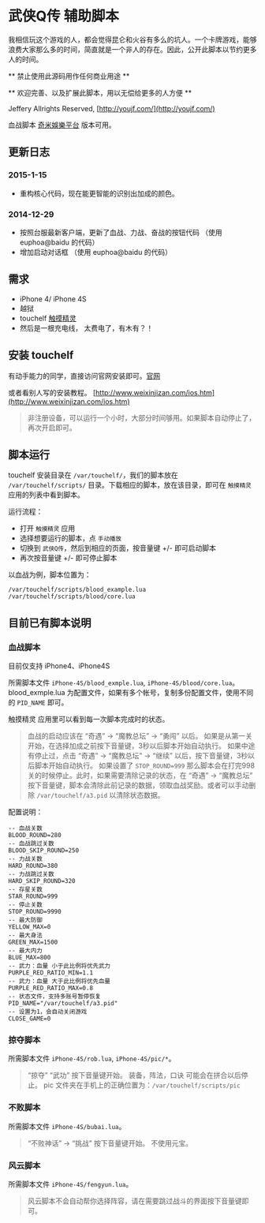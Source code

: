# 武侠Q传 辅助脚本

我相信玩这个游戏的人，都会觉得昆仑和火谷有多么的坑人。一个卡牌游戏，能够浪费大家那么多的时间，简直就是一个非人的存在。因此，公开此脚本以节约更多人的时间。

** 禁止使用此源码用作任何商业用途 **

** 欢迎完善、以及扩展此脚本，用以无偿给更多的人方便 **

Jeffery Allrights Reserved, [http://youjf.com/](http://youjf.com/)

血战脚本 [奇米娛樂平台](http://wxqz.kimi.com.tw/) 版本可用。

## 更新日志

### 2015-1-15
* 重构核心代码，现在能更智能的识别出加成的颜色。

### 2014-12-29
* 按照台服最新客户端，更新了血战、力战、奋战的按钮代码 （使用 euphoa@baidu 的代码）
* 增加启动对话框 （使用 euphoa@baidu 的代码）

## 需求

* iPhone 4/ iPhone 4S
* 越狱
* touchelf [触摸精灵](http://www.touchelf.com/)
* 然后是一根充电线， 太费电了，有木有？！

## 安装 touchelf

有动手能力的同学，直接访问官网安装即可。[官网](http://www.touchelf.com/)

或者看别人写的安装教程。 [http://www.weixinjizan.com/ios.htm](http://www.weixinjizan.com/ios.htm)

> 非注册设备，可以运行一个小时，大部分时间够用。如果脚本自动停止了，再次开启即可。

## 脚本运行

touchelf 安装目录在 `/var/touchelf/`，我们的脚本放在 `/var/touchelf/scripts/` 目录。下载相应的脚本，放在该目录，即可在 `触摸精灵` 应用的列表中看到脚本。

运行流程：

* 打开 `触摸精灵` 应用
* 选择想要运行的脚本，点 `手动播放`
* 切换到 `武侠Q传`，然后到相应的页面，按音量键 +/- 即可启动脚本
* 再次按音量键 +/- 即可停止脚本

以血战为例，脚本位置为：

```
/var/touchelf/scripts/blood_example.lua
/var/touchelf/scripts/blood/core.lua
```

## 目前已有脚本说明

### 血战脚本

目前仅支持 iPhone4、iPhone4S

所需脚本文件 `iPhone-4S/blood_exmple.lua`, `iPhone-4S/blood/core.lua`。blood_exmple.lua 为配置文件，如果有多个帐号，复制多份配置文件，使用不同的 `PID_NAME` 即可。

触摸精灵 应用里可以看到每一次脚本完成时的状态。

> 血战的启动应该在 “奇遇” -> “魔教总坛” -> “勇闯” 以后。
> 如果是从第一关开始，在选择加成之前按下音量键，3秒以后脚本开始自动执行。
> 如果中途有停止过，点击 “奇遇” -> “魔教总坛” -> “继续” 以后，按下音量键，3秒以后脚本开始自动执行。
> 如果设置了 `STOP_ROUND=999` 那么脚本会在打完998关的时候停止。此时，如果需要清除记录的状态，在 “奇遇” -> “魔教总坛” 按下音量键，脚本会清除此前记录的数据，领取血战奖励。或者可以手动删除 `/var/touchelf/a3.pid` 以清除状态数据。

配置说明：

```
-- 血战关数
BLOOD_ROUND=280
-- 血战跳过关数
BLOOD_SKIP_ROUND=250
-- 力战关数
HARD_ROUND=380
-- 力战跳过关数
HARD_SKIP_ROUND=320
-- 存星关数
STAR_ROUND=999
-- 停止关数
STOP_ROUND=9990
-- 最大防御
YELLOW_MAX=0
-- 最大身法
GREEN_MAX=1500
-- 最大内力
BLUE_MAX=800
-- 武力：血量 小于此比例将优先武力
PURPLE_RED_RATIO_MIN=1.1
-- 武力：血量 大于此比例将优先血量
PURPLE_RED_RATIO_MAX=0.8
-- 状态文件，支持多账号暂停恢复
PID_NAME="/var/touchelf/a3.pid"
-- 设置为1，会自动关闭游戏
CLOSE_GAME=0
```

### 掠夺脚本

所需脚本文件 `iPhone-4S/rob.lua`, `iPhone-4S/pic/*`。

> “掠夺” “武功” 按下音量键开始。
> 装备，阵法，口诀 可能会在拼合以后停止。
> pic 文件夹在手机上的正确位置为：`/var/touchelf/scripts/pic`


### 不败脚本

所需脚本文件 `iPhone-4S/bubai.lua`。

> “不败神话” -> “挑战” 按下音量键开始。
> 不使用元宝。

### 风云脚本

所需脚本文件 `iPhone-4S/fengyun.lua`。

> 风云脚本不会自动帮你选择阵容，请在需要跳过战斗的界面按下音量键即可。